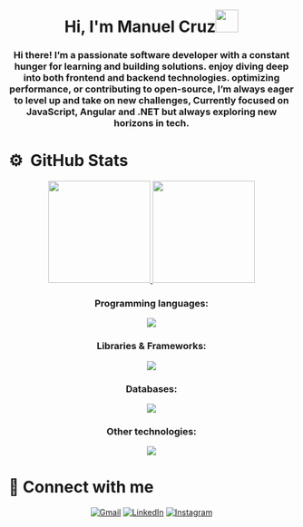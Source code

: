 <h1 align="center">Hi, I'm Manuel Cruz<img height="40" src="https://emoji.gg/assets/emoji/7333-parrotdance.gif"></h1>
<h3 align="center">Hi there! I’m a passionate software developer with a constant hunger for learning and building solutions. enjoy diving deep into both frontend and backend technologies. optimizing performance, or contributing to open-source, I’m always eager to level up and take on new challenges, Currently focused on JavaScript, Angular and .NET but always exploring new horizons in tech.</h3>

 
<h1 align="left">⚙️ &nbsp;GitHub Stats</h1>
<p align="center">
  <a href="https://github.com/ManuelxCruzh86">
    <img height="180em" src="https://github-readme-stats-eight-theta.vercel.app/api?username=ManuelxCruzh86&show_icons=true&theme=algolia&include_all_commits=true&count_private=true"/>
  </a>
  <a href="https://github.com/ManuelxCruzh86">
    <img height="180em" src="https://github-readme-stats-eight-theta.vercel.app/api/top-langs/?username=ManuelxCruzh86&layout=compact&langs_count=8&theme=algolia"/>
  </a>
</p>

<h3 align="center">Programming languages:</h3>
<p align="center">
  <a href="https://skillicons.dev">
    <img src="https://skillicons.dev/icons?i=html,css,js,ts,cpp,cs,php,py" />
  </a>
</p>

<h3 align="center">Libraries & Frameworks:</h3>
<p align="center">
  <a href="https://skillicons.dev">
    <img src="https://skillicons.dev/icons?i=react,angular,nextjs,nodejs,tailwind" />
  </a>
</p>

<h3 align="center">Databases:</h3>
<p align="center">
  <a href="https://skillicons.dev">
    <img src="https://skillicons.dev/icons?i=mysql,postgres,mongodb,firebase" />
  </a>
</p>

<h3 align="center">Other technologies:</h3>
<p align="center">
  <a href="https://skillicons.dev">
    <img src="https://skillicons.dev/icons?i=git,github,vite,pycharm,postman,obsidian,figma,dotnet,unreal,androidstudio,vscode,visualstudio" />
  </a>
</p>

<h1 align="left">🤝 Connect with me</h1>
<p align="center">
	<a href="mailto:manuel.cruzxh686@gmail.com"><img img src="https://img.shields.io/badge/gmail-%23EA4335.svg?style=plastic&logo=gmail&logoColor=white" alt="Gmail"/></a>
	<a href="https://www.linkedin.com/in/manuel-alejandro-cruz-hernandez-5062592b2/"><img src="https://img.shields.io/badge/linkedin-%230A66C2.svg?style=plastic&logo=linkedin&logoColor=white" alt="LinkedIn"/></a>
    <a href="https://www.instagram.com/m.cruzxh686/"><img src="https://img.shields.io/badge/Instagram-%23E4405F.svg?style=plastic&logo=instagram&logoColor=white" alt="Instagram"/></a>
</p>
